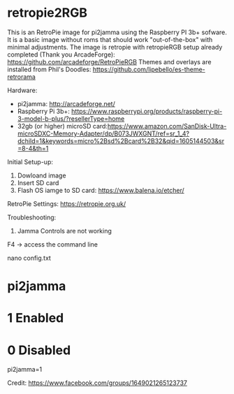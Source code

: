 # retropie2RGB

This is an RetroPie image for pi2jamma using the Raspberry PI 3b+ sofware.  It is a basic image without roms that should work "out-of-the-box" with minimal adjustments.  The image is retropie with retropieRGB setup already completed (Thank you ArcadeForge):  https://github.com/arcadeforge/RetroPieRGB
Themes and overlays are installed from Phil's Doodles:  https://github.com/lipebello/es-theme-retrorama

Hardware:
- pi2jamma:  http://arcadeforge.net/
- Raspberry Pi 3b+:  https://www.raspberrypi.org/products/raspberry-pi-3-model-b-plus/?resellerType=home
- 32gb (or higher) microSD card:https://www.amazon.com/SanDisk-Ultra-microSDXC-Memory-Adapter/dp/B073JWXGNT/ref=sr_1_4?dchild=1&keywords=micro%2Bsd%2Bcard%2B32&qid=1605144503&sr=8-4&th=1

Initial Setup-up:
1. Dowloand image
2. Insert SD card
3. Flash OS iamge to SD card:  https://www.balena.io/etcher/

RetroPie Settings:
https://retropie.org.uk/

Troubleshooting:

1.  Jamma Controls are not working

F4 -> access the command line

nano config.txt

# pi2jamma
# 1 Enabled
# 0 Disabled
pi2jamma=1


Credit:  https://www.facebook.com/groups/1649021265123737
